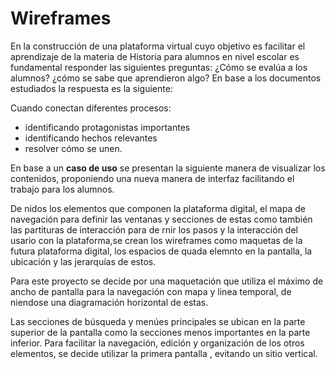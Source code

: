 # Wireframes

En la construcción de una plataforma virtual cuyo objetivo es facilitar el aprendizaje de la materia de Historia para alumnos en nivel escolar es fundamental responder las siguientes preguntas: ¿Cómo se evalúa a los alumnos? ¿cómo se sabe que aprendieron algo? En base a los documentos estudiados la respuesta es la siguiente:

Cuando conectan diferentes procesos:

* identificando protagonistas importantes
* identificando hechos relevantes
* resolver cómo se unen.

En base a un **caso de uso** se presentan la siguiente manera de visualizar los contenidos, proponiendo una nueva manera de interfaz facilitando el trabajo para los alumnos.


De nidos los elementos que componen la plataforma digital, el mapa de navegación para definir las ventanas y secciones de estas como también las partituras de interacción para de rnir los pasos y la interacción del usario con la plataforma,se crean los wireframes como maquetas de la futura plataforma digital, los espacios de quada elemnto en la pantalla, la ubicación y las jerarquías de estos.

Para este proyecto se decide por una maquetación que utiliza el máximo de ancho de pantalla para la navegación con mapa y linea temporal, de niendose una diagramación horizontal de estas.

Las secciones de búsqueda y menúes principales se ubican en la parte superior de la pantalla como la secciones menos importantes en la parte inferior.
Para facilitar la navegación, edición y organización de los otros elementos, se decide utilizar la primera pantalla , evitando un sitio vertical.

